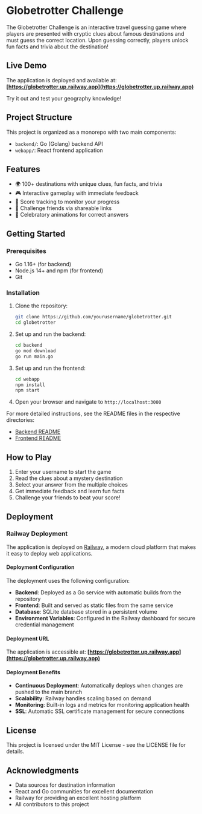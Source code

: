 # Globetrotter Challenge

The Globetrotter Challenge is an interactive travel guessing game where players are presented with cryptic clues about famous destinations and must guess the correct location. Upon guessing correctly, players unlock fun facts and trivia about the destination!

## Live Demo

The application is deployed and available at:
**[https://globetrotter.up.railway.app](https://globetrotter.up.railway.app)**

Try it out and test your geography knowledge!

## Project Structure

This project is organized as a monorepo with two main components:

- `backend/`: Go (Golang) backend API
- `webapp/`: React frontend application

## Features

- 🌍 100+ destinations with unique clues, fun facts, and trivia
- 🎮 Interactive gameplay with immediate feedback
- 🎯 Score tracking to monitor your progress
- 🔗 Challenge friends via shareable links
- 🎉 Celebratory animations for correct answers

## Getting Started

### Prerequisites

- Go 1.16+ (for backend)
- Node.js 14+ and npm (for frontend)
- Git

### Installation

1. Clone the repository:
   ```bash
   git clone https://github.com/yourusername/globetrotter.git
   cd globetrotter
   ```

2. Set up and run the backend:
   ```bash
   cd backend
   go mod download
   go run main.go
   ```

3. Set up and run the frontend:
   ```bash
   cd webapp
   npm install
   npm start
   ```

4. Open your browser and navigate to `http://localhost:3000`

For more detailed instructions, see the README files in the respective directories:
- [Backend README](./backend/README.md)
- [Frontend README](./webapp/README.md)

## How to Play

1. Enter your username to start the game
2. Read the clues about a mystery destination
3. Select your answer from the multiple choices
4. Get immediate feedback and learn fun facts
5. Challenge your friends to beat your score!

## Deployment

### Railway Deployment

The application is deployed on [Railway](https://railway.app), a modern cloud platform that makes it easy to deploy web applications.

#### Deployment Configuration

The deployment uses the following configuration:

- **Backend**: Deployed as a Go service with automatic builds from the repository
- **Frontend**: Built and served as static files from the same service
- **Database**: SQLite database stored in a persistent volume
- **Environment Variables**: Configured in the Railway dashboard for secure credential management

#### Deployment URL

The application is accessible at:
**[https://globetrotter.up.railway.app](https://globetrotter.up.railway.app)**

#### Deployment Benefits

- **Continuous Deployment**: Automatically deploys when changes are pushed to the main branch
- **Scalability**: Railway handles scaling based on demand
- **Monitoring**: Built-in logs and metrics for monitoring application health
- **SSL**: Automatic SSL certificate management for secure connections

## License

This project is licensed under the MIT License - see the LICENSE file for details.

## Acknowledgments

- Data sources for destination information
- React and Go communities for excellent documentation
- Railway for providing an excellent hosting platform
- All contributors to this project 